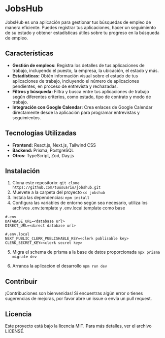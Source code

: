 # JobsHub

JobsHub es una aplicación para gestionar tus búsquedas de empleo de manera eficiente. Puedes registrar tus aplicaciones, hacer un seguimiento de su estado y obtener estadísticas útiles sobre tu progreso en la búsqueda de empleo.

## Características

- **Gestión de empleos:** Registra los detalles de tus aplicaciones de trabajo, incluyendo el puesto, la empresa, la ubicación, el estado y más.
- **Estadísticas:** Obtén información visual sobre el estado de tus aplicaciones de trabajo, incluyendo el número de aplicaciones pendientes, en proceso de entrevista y rechazadas.
- **Filtros y búsqueda:** Filtra y busca entre tus aplicaciones de trabajo según diferentes criterios, como estado, tipo de contrato y modo de trabajo.
- **Integración con Google Calendar:** Crea enlaces de Google Calendar directamente desde la aplicación para programar entrevistas y seguimientos.

## Tecnologías Utilizadas

- **Frontend:** React.js, Next.js, Tailwind CSS
- **Backend:** Prisma, PostgreSQL
- **Otros:** TypeScript, Zod, Day.js


## Instalación

1. Clona este repositorio: `git clone https://github.com/tuusuario/jobshub.git`
2. Muevete a la carpeta del proyecto 
`cd jobshub`
3. Instala las dependencias: `npm install`
4. Configura las variables de entorno según sea necesario, utiliza los archivos .env.template y .env.local.template como base
   
```
#.env
DATABASE_URL=<database url>
DIRECT_URL=<direct database url>
```
```
#.env.local
NEXT_PUBLIC_CLERK_PUBLISHABLE_KEY=<clerk publisable key>
CLERK_SECRET_KEY=<clerk secret key>
```
5. Migra el schema de prisma a la base de datos proporcionada
`npx prisma migrate dev`

6. Arranca la aplicacion el desarrollo
`npm run dev`

## Contribuir

¡Contribuciones son bienvenidas! Si encuentras algún error o tienes sugerencias de mejoras, por favor abre un issue o envía un pull request.

## Licencia

Este proyecto está bajo la licencia MIT. Para más detalles, ver el archivo LICENSE.
